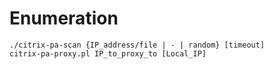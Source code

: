 # Enumeration
```
./citrix-pa-scan {IP_address/file | - | random} [timeout]
citrix-pa-proxy.pl IP_to_proxy_to [Local_IP]
```
